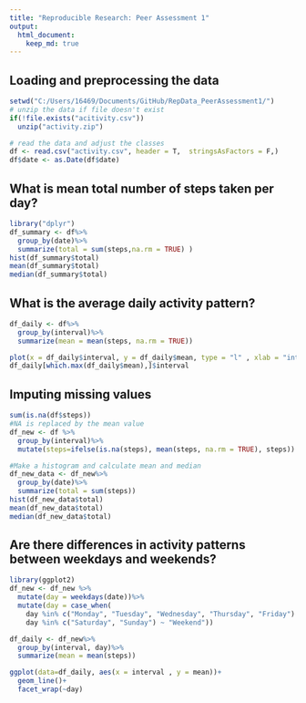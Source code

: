 ```yaml
---
title: "Reproducible Research: Peer Assessment 1"
output: 
  html_document:
    keep_md: true
---
```



## Loading and preprocessing the data

```r
setwd("C:/Users/16469/Documents/GitHub/RepData_PeerAssessment1/")
# unzip the data if file doesn't exist
if(!file.exists("acitivity.csv"))
  unzip("activity.zip")

# read the data and adjust the classes
df <- read.csv("activity.csv", header = T,  stringsAsFactors = F,) 
df$date <- as.Date(df$date)
```
## What is mean total number of steps taken per day?

```r
library("dplyr")
df_summary <- df%>%
  group_by(date)%>%
  summarize(total = sum(steps,na.rm = TRUE) )
hist(df_summary$total)
mean(df_summary$total)
median(df_summary$total)
```
## What is the average daily activity pattern?

```r
df_daily <- df%>%
  group_by(interval)%>%
  summarize(mean = mean(steps, na.rm = TRUE))

plot(x = df_daily$interval, y = df_daily$mean, type = "l" , xlab = "interval", ylab = "mean" )
df_daily[which.max(df_daily$mean),]$interval
```


## Imputing missing values

```r
sum(is.na(df$steps))
#NA is replaced by the mean value
df_new <- df %>% 
  group_by(interval)%>%
  mutate(steps=ifelse(is.na(steps), mean(steps, na.rm = TRUE), steps))

#Make a histogram and calculate mean and median 
df_new_data <- df_new%>%
  group_by(date)%>%
  summarize(total = sum(steps))
hist(df_new_data$total)
mean(df_new_data$total)
median(df_new_data$total)
```

## Are there differences in activity patterns between weekdays and weekends?

```r
library(ggplot2)
df_new <- df_new %>% 
  mutate(day = weekdays(date))%>%  
  mutate(day = case_when(
    day %in% c("Monday", "Tuesday", "Wednesday", "Thursday", "Friday") ~ "Weekday", 
    day %in% c("Saturday", "Sunday") ~ "Weekend"))

df_daily <- df_new%>%
  group_by(interval, day)%>%
  summarize(mean = mean(steps))

ggplot(data=df_daily, aes(x = interval , y = mean))+
  geom_line()+
  facet_wrap(~day)
```

